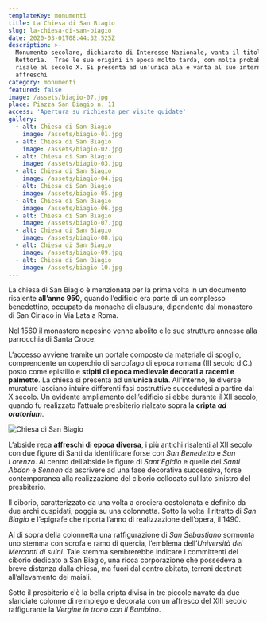 ```yaml
---
templateKey: monumenti
title: La Chiesa di San Biagio
slug: la-chiesa-di-san-biagio
date: 2020-03-01T08:44:32.525Z
description: >-
  Monumento secolare, dichiarato di Interesse Nazionale, vanta il titolo di
  Rettorìa.  Trae le sue origini in epoca molto tarda, con molta probabilità
  risale al secolo X. Si presenta ad un'unica ala e vanta al suo interno diversi
  affreschi
category: monumenti
featured: false
image: /assets/biagio-07.jpg
place: Piazza San Biagio n. 11
access: 'Apertura su richiesta per visite guidate'
gallery:
  - alt: Chiesa di San Biagio
    image: /assets/biagio-01.jpg
  - alt: Chiesa di San Biagio
    image: /assets/biagio-02.jpg
  - alt: Chiesa di San Biagio
    image: /assets/biagio-03.jpg
  - alt: Chiesa di San Biagio
    image: /assets/biagio-04.jpg
  - alt: Chiesa di San Biagio
    image: /assets/biagio-05.jpg
  - alt: Chiesa di San Biagio
    image: /assets/biagio-06.jpg
  - alt: Chiesa di San Biagio
    image: /assets/biagio-07.jpg
  - alt: Chiesa di San Biagio
    image: /assets/biagio-08.jpg
  - alt: Chiesa di San Biagio
    image: /assets/biagio-09.jpg
  - alt: Chiesa di San Biagio
    image: /assets/biagio-10.jpg
---
```

La chiesa di San Biagio è menzionata per la prima volta in un documento risalente **all’anno 950**, quando l’edificio era parte di un complesso benedettino, occupato da monache di clausura, dipendente dal monastero di San Ciriaco in Via Lata a Roma.

Nel 1560 il monastero nepesino venne abolito e le sue strutture annesse alla parrocchia di Santa Croce.

L’accesso avviene tramite un portale composto da materiale di spoglio, comprendente un coperchio di sarcofago di epoca romana (III secolo d.C.) posto come epistilio e **stipiti di epoca medievale decorati a racemi e palmette**. La chiesa si presenta ad un’**unica aula**. All’interno, le diverse murature lasciano intuire differenti fasi costruttive succedutesi a partire dal X secolo. Un evidente ampliamento dell’edificio si ebbe durante il XII secolo, quando fu realizzato l’attuale presbiterio rialzato sopra la **cripta *ad oratorium***.

![Chiesa di San Biagio](/assets/biagio-05.jpg)

L’abside reca **affreschi di epoca diversa**, i più antichi risalenti al XII secolo con due figure di Santi da identificare forse con *San Benedetto* e *San Lorenzo*. Al centro dell’abside le figure di *Sant’Egidio* e quelle dei *Santi Abdon* e *Sennen* da ascrivere ad una fase decorativa successiva, forse contemporanea alla realizzazione del ciborio collocato sul lato sinistro del presbiterio.

Il ciborio, caratterizzato da una volta a crociera costolonata e definito da due archi cuspidati, poggia su una colonnetta. Sotto la volta il ritratto di *San Biagio* e l’epigrafe che riporta l’anno di realizzazione dell’opera, il 1490.

Al di sopra della colonnetta una raffigurazione di *San Sebastiano* sormonta uno stemma con scrofa e ramo di quercia, l’emblema dell’*Università dei Mercanti di suini*. Tale stemma sembrerebbe indicare i committenti del ciborio dedicato a San Biagio, una ricca corporazione che possedeva a breve distanza dalla chiesa, ma fuori dal centro abitato, terreni destinati all’allevamento dei maiali.

Sotto il presbiterio c'è la bella cripta divisa in tre piccole navate da due slanciate colonne di reimpiego e decorata con un affresco del XIII secolo raffigurante la *Vergine in trono con il Bambino*.
